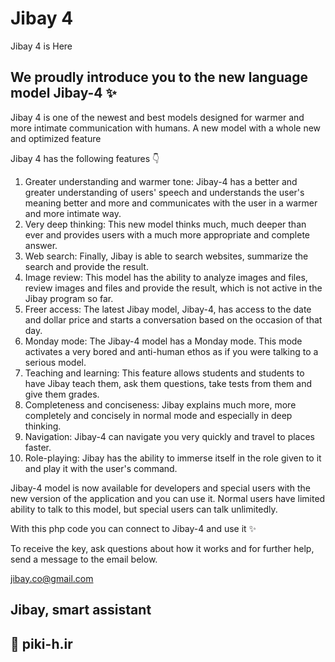 # Jibay 4
Jibay 4 is Here

## We proudly introduce you to the new language model Jibay-4 ✨ ##

Jibay 4 is one of the newest and best models designed for warmer and more intimate communication with humans. A new model with a whole new and optimized feature

Jibay 4 has the following features 👇

1. Greater understanding and warmer tone: Jibay-4 has a better and greater understanding of users' speech and understands the user's meaning better and more and communicates with the user in a warmer and more intimate way.
2. Very deep thinking: This new model thinks much, much deeper than ever and provides users with a much more appropriate and complete answer.
3. Web search: Finally, Jibay is able to search websites, summarize the search and provide the result.
4. Image review: This model has the ability to analyze images and files, review images and files and provide the result, which is not active in the Jibay program so far.
 5. Freer access: The latest Jibay model, Jibay-4, has access to the date and dollar price and starts a conversation based on the occasion of that day.
6. Monday mode: The Jibay-4 model has a Monday mode. This mode activates a very bored and anti-human ethos as if you were talking to a serious model.
7. Teaching and learning: This feature allows students and students to have Jibay teach them, ask them questions, take tests from them and give them grades.
8. Completeness and conciseness: Jibay explains much more, more completely and concisely in normal mode and especially in deep thinking.
9. Navigation: Jibay-4 can navigate you very quickly and travel to places faster.
10. Role-playing: Jibay has the ability to immerse itself in the role given to it and play it with the user's command.

 Jibay-4 model is now available for developers and special users with the new version of the application and you can use it. Normal users have limited ability to talk to this model, but special users can talk unlimitedly.

 With this php code you can connect to Jibay-4 and use it ✨

To receive the key, ask questions about how it works and for further help, send a message to the email below.

jibay.co@gmail.com 

## Jibay, smart assistant ##
## 📲 piki-h.ir ##
